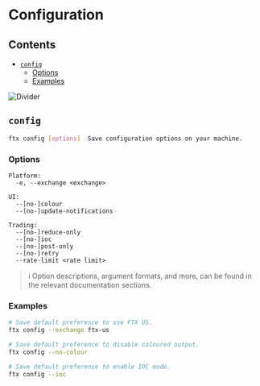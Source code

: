 # Configuration

## Contents

- [`config`](#config)
  - [Options](#options)
  - [Examples](#examples)

![Divider](../../images/divider.png)

## `config`

```sh
ftx config [options]  Save configuration options on your machine.
```

### Options

```
Platform:
  -e, --exchange <exchange>

UI:
  --[no-]colour
  --[no-]update-notifications

Trading:
  --[no-]reduce-only
  --[no-]ioc
  --[no-]post-only
  --[no-]retry
  --rate-limit <rate limit>
```

> ℹ️ Option descriptions, argument formats, and more, can be found in the relevant documentation sections.

### Examples

```sh
# Save default preference to use FTX US.
ftx config --exchange ftx-us

# Save default preference to disable coloured output.
ftx config --no-colour

# Save default preference to enable IOC mode.
ftx config --ioc
```
